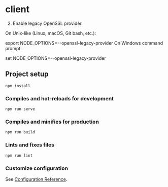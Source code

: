 # client

2. Enable legacy OpenSSL provider.

On Unix-like (Linux, macOS, Git bash, etc.):

export NODE_OPTIONS=--openssl-legacy-provider
On Windows command prompt:

set NODE_OPTIONS=--openssl-legacy-provider


## Project setup
```
npm install
```

### Compiles and hot-reloads for development
```
npm run serve
```

### Compiles and minifies for production
```
npm run build
```

### Lints and fixes files
```
npm run lint
```

### Customize configuration
See [Configuration Reference](https://cli.vuejs.org/config/).
